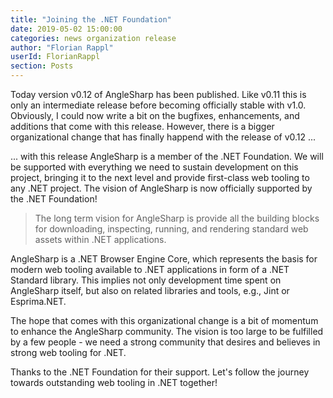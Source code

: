 ```yaml
---
title: "Joining the .NET Foundation"
date: 2019-05-02 15:00:00
categories: news organization release
author: "Florian Rappl"
userId: FlorianRappl
section: Posts
---
```

Today version v0.12 of AngleSharp has been published. Like v0.11 this is only an intermediate release before becoming officially stable with v1.0. Obviously, I could now write a bit on the bugfixes, enhancements, and additions that come with this release. However, there is a bigger organizational change that has finally happend with the release of v0.12 ...

... with this release AngleSharp is a member of the .NET Foundation. We will be supported with everything we need to sustain development on this project, bringing it to the next level and provide first-class web tooling to any .NET project. The vision of AngleSharp is now officially supported by the .NET Foundation!

> The long term vision for AngleSharp is provide all the building blocks for downloading, inspecting, running, and rendering standard web assets within .NET applications.

AngleSharp is a .NET Browser Engine Core, which represents the basis for modern web tooling available to .NET applications in form of a .NET Standard library. This implies not only development time spent on AngleSharp itself, but also on related libraries and tools, e.g., Jint or Esprima.NET.

The hope that comes with this organizational change is a bit of momentum to enhance the AngleSharp community. The vision is too large to be fulfilled by a few people - we need a strong community that desires and believes in strong web tooling for .NET.

Thanks to the .NET Foundation for their support. Let's follow the journey towards outstanding web tooling in .NET together!
